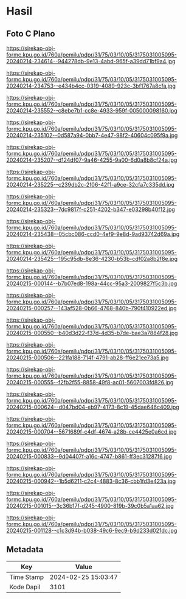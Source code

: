 # Hasil

## Foto C Plano

https://sirekap-obj-formc.kpu.go.id/760a/pemilu/pdpr/31/75/03/10/05/3175031005095-20240214-234614--944278db-9e13-4abd-965f-a39dd71bf9a4.jpg

https://sirekap-obj-formc.kpu.go.id/760a/pemilu/pdpr/31/75/03/10/05/3175031005095-20240214-234753--e434b4cc-0319-4089-923c-3bf1767a8cfa.jpg

https://sirekap-obj-formc.kpu.go.id/760a/pemilu/pdpr/31/75/03/10/05/3175031005095-20240214-235552--c8ebe7b1-cc8e-4933-959f-005000098160.jpg

https://sirekap-obj-formc.kpu.go.id/760a/pemilu/pdpr/31/75/03/10/05/3175031005095-20240214-235102--0d587a94-0bb7-4e47-98f2-40604c095f9a.jpg

https://sirekap-obj-formc.kpu.go.id/760a/pemilu/pdpr/31/75/03/10/05/3175031005095-20240214-235207--d124df07-9a46-4255-9a00-6d0a8b8cf24a.jpg

https://sirekap-obj-formc.kpu.go.id/760a/pemilu/pdpr/31/75/03/10/05/3175031005095-20240214-235225--c239db2c-2f06-42f1-a9ce-32cfa7c335dd.jpg

https://sirekap-obj-formc.kpu.go.id/760a/pemilu/pdpr/31/75/03/10/05/3175031005095-20240214-235323--7dc9817f-c251-4202-b347-e03298b40f12.jpg

https://sirekap-obj-formc.kpu.go.id/760a/pemilu/pdpr/31/75/03/10/05/3175031005095-20240214-235438--05cbc086-ccd0-4ef9-9e8d-9ad93742d69a.jpg

https://sirekap-obj-formc.kpu.go.id/760a/pemilu/pdpr/31/75/03/10/05/3175031005095-20240214-235425--195c95db-8e36-4230-b53b-cdf02a8b2f8e.jpg

https://sirekap-obj-formc.kpu.go.id/760a/pemilu/pdpr/31/75/03/10/05/3175031005095-20240215-000144--b7b07ed8-198a-44cc-95a3-2009827f5c3b.jpg

https://sirekap-obj-formc.kpu.go.id/760a/pemilu/pdpr/31/75/03/10/05/3175031005095-20240215-000257--143af528-0b66-4768-840b-790f410922ed.jpg

https://sirekap-obj-formc.kpu.go.id/760a/pemilu/pdpr/31/75/03/10/05/3175031005095-20240215-000550--b40d3d22-f37d-4d35-b7de-bae3a7884f28.jpg

https://sirekap-obj-formc.kpu.go.id/760a/pemilu/pdpr/31/75/03/10/05/3175031005095-20240215-000506--221fa188-714f-4791-ab28-ff6e21ee73a5.jpg

https://sirekap-obj-formc.kpu.go.id/760a/pemilu/pdpr/31/75/03/10/05/3175031005095-20240215-000555--f2fb2f55-8858-49f8-ac01-5607003fd826.jpg

https://sirekap-obj-formc.kpu.go.id/760a/pemilu/pdpr/31/75/03/10/05/3175031005095-20240215-000624--d047bd04-eb97-4173-8c19-45dae646c409.jpg

https://sirekap-obj-formc.kpu.go.id/760a/pemilu/pdpr/31/75/03/10/05/3175031005095-20240215-000704--5671689f-c4df-4674-a28b-ce4425e0a6cd.jpg

https://sirekap-obj-formc.kpu.go.id/760a/pemilu/pdpr/31/75/03/10/05/3175031005095-20240215-000833--9d04407f-a16c-4747-b861-ff3ec31287f6.jpg

https://sirekap-obj-formc.kpu.go.id/760a/pemilu/pdpr/31/75/03/10/05/3175031005095-20240215-000942--1b5d6211-c2c4-4883-8c36-cbb1fd3e423a.jpg

https://sirekap-obj-formc.kpu.go.id/760a/pemilu/pdpr/31/75/03/10/05/3175031005095-20240215-001015--3c36b17f-d245-4900-819b-39c0b5a1aa62.jpg

https://sirekap-obj-formc.kpu.go.id/760a/pemilu/pdpr/31/75/03/10/05/3175031005095-20240215-001128--c1c3d94b-b038-49c6-9ec9-b9d233d021dc.jpg


## Metadata

| Key        | Value               |
| ---------- | ------------------- |
| Time Stamp | 2024-02-25 15:03:47 |
| Kode Dapil | 3101                |



